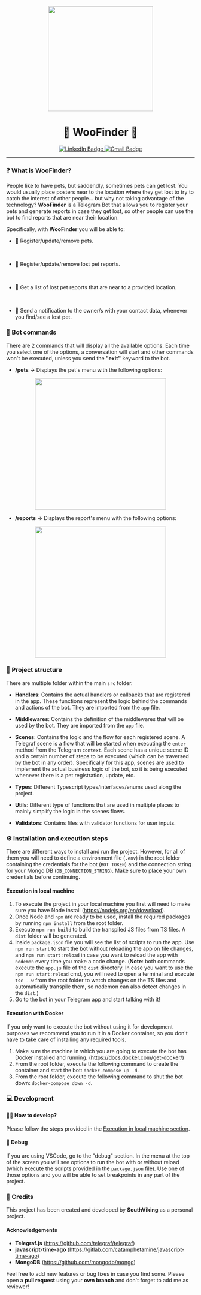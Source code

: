 <div id="header" align="center">
  <img src="https://images-wixmp-ed30a86b8c4ca887773594c2.wixmp.com/f/ce9484b3-9994-4b30-ab7c-f461ddcef0a0/detxm7r-74d150c4-5c1e-43fc-a87a-345f39260bbb.png?token=eyJ0eXAiOiJKV1QiLCJhbGciOiJIUzI1NiJ9.eyJzdWIiOiJ1cm46YXBwOjdlMGQxODg5ODIyNjQzNzNhNWYwZDQxNWVhMGQyNmUwIiwiaXNzIjoidXJuOmFwcDo3ZTBkMTg4OTgyMjY0MzczYTVmMGQ0MTVlYTBkMjZlMCIsIm9iaiI6W1t7InBhdGgiOiJcL2ZcL2NlOTQ4NGIzLTk5OTQtNGIzMC1hYjdjLWY0NjFkZGNlZjBhMFwvZGV0eG03ci03NGQxNTBjNC01YzFlLTQzZmMtYTg3YS0zNDVmMzkyNjBiYmIucG5nIn1dXSwiYXVkIjpbInVybjpzZXJ2aWNlOmZpbGUuZG93bmxvYWQiXX0.tNpGYB6skYQHjrRtoDNzj--LYeA7jhBBIe2uwqib32M" width="280"/>
  <h1>
  🐾 WooFinder 🐾 
</h1>
  <div id="badges">
    <a href="www.linkedin.com/in/sebastián-ignacio-toro-severino-06881a1a1" target="_blank">
      <img src="https://img.shields.io/badge/LinkedIn-blue?style=for-the-badge&logo=linkedin&logoColor=white" alt="LinkedIn Badge"/>
    </a>
    <a href="mailto:seb.toro.severino@gmail.com">
      <img src="https://img.shields.io/badge/Gmail-red?style=for-the-badge&logo=gmail&logoColor=white" alt="Gmail Badge"/>
    </a>
</div>

<hr>
  
</div>

### ❓ What is WooFinder? 

People like to have pets, but saddendly, sometimes pets can get lost. You would usually place posters near to the location where they get lost to try to catch the interest of other people... but why not taking advantage of the technology?
**WooFinder** is a Telegram Bot that allows you to register your pets and generate reports in case they get lost, so other people can use the bot to find reports that are near their location.

Specifically, with **WooFinder** you will be able to:

* 🐾 Register/update/remove pets.
<br>

* 🔎 Register/update/remove lost pet reports.
<br>

* 📍 Get a list of lost pet reports that are near to a provided location.
<br>

* 🔔 Send a notification to the owner/s with your contact data, whenever you find/see a lost pet.

### 🤖 Bot commands

There are 2 commands that will display all the available options. Each time you select one of the options, a conversation will start and other commands won't be executed, unless you send the **"exit"** keyword to the bot.

* **/pets** → Displays the pet's menu with the following options:

<div align="center">
  <img src="https://i.imgur.com/7nVU1OF.jpg" width="350"/>
</div>

* **/reports** → Displays the report's menu with the following options:

<div align="center">
  <img src="https://i.imgur.com/Ejh9luO.jpg" width="350"/>
</div>

### 📁 Project structure

There are multiple folder within the main `src` folder.

* **Handlers**: Contains the actual handlers or callbacks that are registered in the app. These functions represent the logic behind the commands and actions of the bot. They are imported from the `app` file.

* **Middlewares**: Contains the definition of the middlewares that will be used by the bot. They are imported from the `app` file.

* **Scenes**: Contains the logic and the flow for each registered scene. A Telegraf scene is a flow that will be started when executing the `enter` method from the Telegram `context`. Each scene has a unique scene ID and a certain number of steps to be executed (which can be traversed by the bot in any order).
Specifically for this app, scenes are used to implement the actual business logic of the bot, so it is being executed whenever there is a pet registration, update, etc.

* **Types**: Different Typescript types/interfaces/enums used along the project.

* **Utils**: Different type of functions that are used in multiple places to mainly simplify the logic in the scenes flows.

* **Validators**: Contains files with validator functions for user inputs.

### ⚙️ Installation and execution steps

There are different ways to install and run the project. However, for all of them you will need to define a environment file (`.env`) in the root folder containing the credentials for the bot (`BOT_TOKEN`) and the connection string for your Mongo DB (`DB_CONNECTION_STRING`). Make sure to place your own credentials before continuing.

#### Execution in local machine

1. To execute the project in your local machine you first will need to make sure you have Node install (https://nodejs.org/en/download).
2. Once Node and `npm` are ready to be used, install the required packages by running `npm install` from the root folder.
3. Execute `npm run build` to build the transpiled JS files from TS files. A `dist` folder will be generated.
4. Inside `package.json` file you will see the list of scripts to run the app. Use `npm run start` to start the bot without reloading the app on file changes, and `npm run start:reload` in case you want to reload the app with `nodemon` every time you make a code change. (**Note**: both commands execute the `app.js` file of the `dist` directory. In case you want to use the `npm run start:reload` cmd, you will need to open a terminal and execute `tsc --w` from the root folder to watch changes on the TS files and automatically transpile them, so nodemon can also detect changes in the `dist`.)
5. Go to the bot in your Telegram app and start talking with it!

#### Execution with Docker

If you only want to execute the bot without using it for development purposes we recommend you to run it in a Docker container, so you don't have to take care of installing any required tools.

1. Make sure the machine in which you are going to execute the bot has Docker installed and running. (https://docs.docker.com/get-docker/)
2. From the root folder, execute the following command to create the container and start the bot: `docker-compose up -d`.
3. From the root folder, execute the following command to shut the bot down: `docker-compose down -d`.

### 💻 Development

#### 👨‍💻 How to develop?

Please follow the steps provided in the [Execution in local machine section](#execution-in-local-machine).

#### 🐞 Debug

If you are using VSCode, go to the "debug" section. In the menu at the top of the screen you will see options to run the bot with or without reload (which execute the scripts provided in the `package.json` file). Use one of those options and you will be able to set breakpoints in any part of the project.

### 🥇 Credits 

This project has been created and developed by **SouthViking** as a personal project.

#### Acknowledgements

* **Telegraf.js** (https://github.com/telegraf/telegraf)
* **javascript-time-ago** (https://gitlab.com/catamphetamine/javascript-time-ago)
* **MongoDB** (https://github.com/mongodb/mongo)


Feel free to add new features or bug fixes in case you find some. Please open a **pull request** using your **own branch** and don't forget to add me as reviewer!
